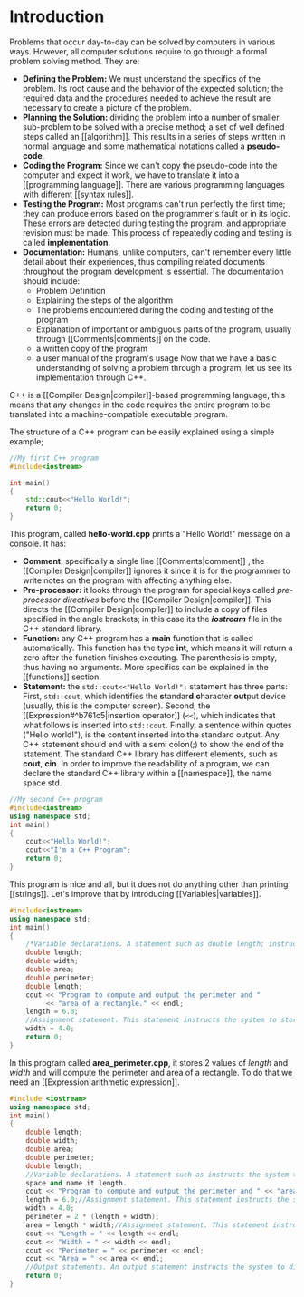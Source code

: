 # Introduction

Problems that occur day-to-day can be solved by computers in various ways. However, all computer solutions require to go through a formal problem solving method. They are:
- **Defining the Problem:** We must understand the specifics of the problem. Its root cause and the behavior of the expected solution; the required data and the procedures needed to achieve the result are necessary to create a picture of the problem.
- **Planning the Solution:** dividing the problem into a number of smaller sub-problem to be solved with a precise method; a set of well defined steps called an [[algorithm]]. This results in a series of steps written in normal language and some mathematical notations called a **pseudo-code**.
- **Coding the Program:** Since we can't copy the pseudo-code into the computer and expect it work, we have to translate it into a [[programming language]]. There are various programming languages with different [[syntax rules]].
- **Testing the Program:** Most programs can't run perfectly the first time; they can produce errors based on the programmer's fault or in its logic. These errors are detected during testing the program, and appropriate revision must be made. This process of repeatedly coding and testing is called **implementation**.
- **Documentation:** Humans, unlike computers, can't remember every little detail about their experiences, thus compiling related documents throughout the program development is essential. The documentation should include:
	- Problem Definition
	- Explaining the steps of the algorithm
	- The problems encountered during the coding and testing of the program
	- Explanation of important or ambiguous parts of the program, usually through [[Comments|comments]] on the code.
	- a written copy of the program
	- a user manual of the program's usage
Now that we have a basic understanding of solving a problem through a program, let us see its implementation through C++.

C++ is a [[Compiler Design|compiler]]-based programming language, this means that any changes in the code requires the entire program to be translated into a machine-compatible executable program.

The structure of a C++ program can be easily explained using a simple example;
```C++
//My first C++ program
#include<iostream>

int main()
{
	std::cout<<"Hello World!";
	return 0;
}
```
This program, called **hello-world.cpp** prints a "Hello World!" message on a console. It has:
- **Comment**: specifically a single line [[Comments|comment]] , the [[Compiler Design|compiler]] ignores it since it is for the programmer to write notes on the program with affecting anything else.
- **Pre-processor:** it looks through the program for special keys called *pre-processor directives* before the [[Compiler Design|compiler]]. This directs the [[Compiler Design|compiler]]  to include a copy of files specified in the angle brackets; in this case its the ***iostream***  file in the C++ standard library. 
- **Function:** any C++ program has a **main** function that is called automatically. This function has the type **int**, which means it will return a zero after the function finishes executing. The parenthesis is empty, thus having no arguments. More specifics can be explained in the [[functions]] section.
- **Statement:** the ```std::cout<<"Hello World!";``` statement has three parts: First, `std::cout`, which identifies the **st**andar**d** **c**haracter **out**put device (usually, this is the computer screen). Second, the [[Expression#^b761c5|insertion operator]] (`<<`), which indicates that what follows is inserted into `std::cout`. Finally, a sentence within quotes ("Hello world!"), is the content inserted into the standard output. Any C++ statement should end with a semi colon(;) to show the end of the statement.
The standard C++ library has different elements, such as **cout**, **cin**. In order to improve the readability of a program, we can declare the standard C++ library within a [[namespace]], the name space std.

```C++
//My second C++ program
#include<iostream>
using namespace std;
int main()
{
	cout<<"Hello World!";
	cout<<"I'm a C++ Program";
	return 0;
}
```

This program is nice and all, but it does not do anything other than printing [[strings]]. Let's improve that by introducing [[Variables|variables]].

```C++
#include<iostream>
using namespace std;
int main()
{
	/*Variable declarations. A statement such as double length; instructs the system to allocate memory space and name it length.*/
	double length;
	double width;
	double area;
	double perimeter;
	double length;
	cout << "Program to compute and output the perimeter and "
		 << "area of a rectangle." << endl;
	length = 6.0;
	//Assignment statement. This statement instructs the system to store 6.0 in the memory space length.
	width = 4.0;
	return 0;
}
```
In this program called **area\_perimeter.cpp**, it stores 2 values of *length* and *width* and will compute the perimeter and area of a rectangle. To do that we need an [[Expression|arithmetic expression]].

```C++
#include <iostream>
using namespace std;
int main()
{
	double length;
	double width;
	double area;
	double perimeter;
	double length;
	//Variable declarations. A statement such as instructs the system to allocate memory
	space and name it length.
	cout << "Program to compute and output the perimeter and " << "area of a rectangle." << endl;
	length = 6.0;//Assignment statement. This statement instructs the system to store 6.0 in the memory space length.
	width = 4.0;
	perimeter = 2 * (length + width);
	area = length * width;//Assignment statement. This statement instructs the system to evaluate the expression length * width and store the result in the memory space area.
	cout << "Length = " << length << endl;
	cout << "Width = " << width << endl;
	cout << "Perimeter = " << perimeter << endl;
	cout << "Area = " << area << endl;
	//Output statements. An output statement instructs the system to display results.
	return 0;
}

```

